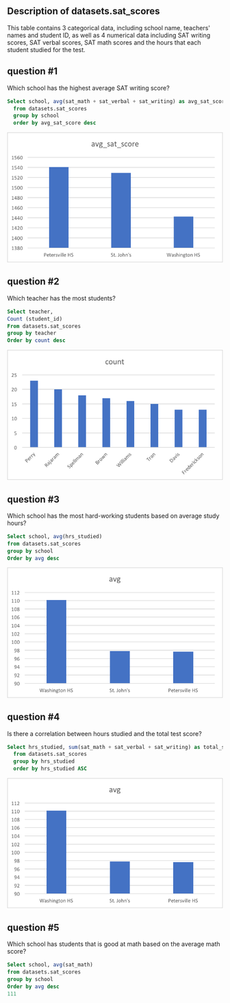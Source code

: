 ## Description of datasets.sat_scores
This table contains 3 categorical data, including school name, teachers' names and student ID, as well as 4 numerical data including SAT writing scores, SAT verbal scores, SAT math scores and the hours that each student studied for the test.

## question #1
Which school has the highest average SAT writing score?

```sql
Select school, avg(sat_math + sat_verbal + sat_writing) as avg_sat_score
  from datasets.sat_scores
  group by school
  order by avg_sat_score desc
```
![fdf](Visualizations/Graph1.png)

## question #2
Which teacher has the most students?

```sql
Select teacher,
Count (student_id)
From datasets.sat_scores
group by teacher
Order by count desc
```
![fdf](Visualizations/Graph2.png)

## question #3
Which school has the most hard-working students based on average study hours?

```sql
Select school, avg(hrs_studied)
from datasets.sat_scores
group by school
Order by avg desc
```
![fdf](Visualizations/Graph3.png)

## question #4
Is there a correlation between hours studied and the total test score?

```sql
Select hrs_studied, sum(sat_math + sat_verbal + sat_writing) as total_sat_score
  from datasets.sat_scores
  group by hrs_studied
  order by hrs_studied ASC
```
![fdf](Visualizations/Graph3.png)

## question #5
Which school has students that is good at math based on the average math score?

```sql
Select school, avg(sat_math)
from datasets.sat_scores
group by school
Order by avg desc
111


